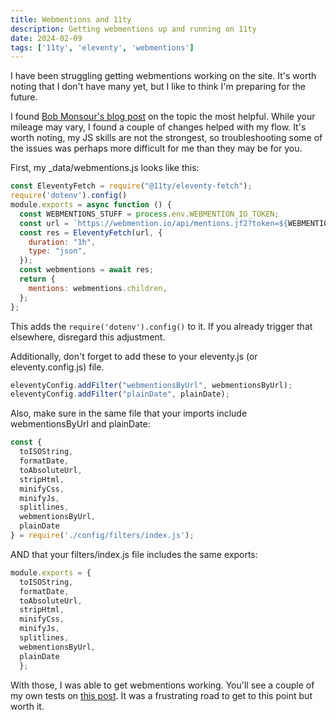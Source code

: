 ```yaml
---
title: Webmentions and 11ty
description: Getting webmentions up and running on 11ty
date: 2024-02-09
tags: ['11ty', 'eleventy', 'webmentions']
---
```

I have been struggling getting webmentions working on the site. It's worth noting that I don't have many yet, but I like to think I'm preparing for the future.

I found [Bob Monsour's blog post](https://www.bobmonsour.com/posts/adding-webmentions-to-my-site/) on the topic the most helpful. While your mileage may vary, I found a couple of changes helped with my flow. It's worth noting, my JS skills are not the strongest, so troubleshooting some of the issues was perhaps more difficult for me than they may be for you.

First, my _data/webmentions.js looks like this:

```js
const EleventyFetch = require("@11ty/eleventy-fetch");
require('dotenv').config()
module.exports = async function () {
  const WEBMENTIONS_STUFF = process.env.WEBMENTION_IO_TOKEN;
  const url = `https://webmention.io/api/mentions.jf2?token=${WEBMENTIONS_STUFF}&per-page=900`;
  const res = EleventyFetch(url, {
    duration: "1h",
    type: "json",
  });
  const webmentions = await res;
  return {
    mentions: webmentions.children,
  };
};
```
This adds the `require('dotenv').config()` to it. If you already trigger that elsewhere, disregard this adjustment.


Additionally, don't forget to add these to your eleventy.js (or eleventy.config.js) file.
```js
eleventyConfig.addFilter("webmentionsByUrl", webmentionsByUrl);
eleventyConfig.addFilter("plainDate", plainDate);
```

Also, make sure in the same file that your imports include webmentionsByUrl and plainDate:

```js
const {
  toISOString,
  formatDate,
  toAbsoluteUrl,
  stripHtml,
  minifyCss,
  minifyJs,
  splitlines,
  webmentionsByUrl,
  plainDate
} = require('./config/filters/index.js');
```

AND that your filters/index.js file includes the same exports:

```js
module.exports = {
  toISOString,
  formatDate,
  toAbsoluteUrl,
  stripHtml,
  minifyCss,
  minifyJs,
  splitlines,
  webmentionsByUrl,
  plainDate
  };
```
With those, I was able to get webmentions working. You'll see a couple of my own tests on [this post](https://stuff.reddmo.com/blog/the-human-touch-denouncing-the-use-of-ai-in-blog-writing/). It was a frustrating road to get to this point but worth it.